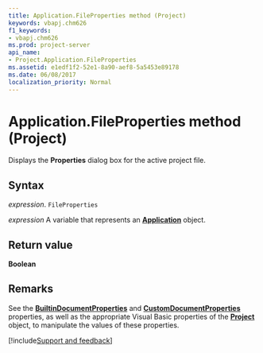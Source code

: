 ```yaml
---
title: Application.FileProperties method (Project)
keywords: vbapj.chm626
f1_keywords:
- vbapj.chm626
ms.prod: project-server
api_name:
- Project.Application.FileProperties
ms.assetid: e1edf1f2-52e1-8a90-aef8-5a5453e89178
ms.date: 06/08/2017
localization_priority: Normal
---
```



# Application.FileProperties method (Project)

Displays the  **Properties** dialog box for the active project file.


## Syntax

_expression_. `FileProperties`

_expression_ A variable that represents an **[Application](Project.Application.md)** object.


## Return value

 **Boolean**


## Remarks

See the  **[BuiltinDocumentProperties](Project.Project.BuiltinDocumentProperties.md)** and **[CustomDocumentProperties](Project.Project.CustomDocumentProperties.md)** properties, as well as the appropriate Visual Basic properties of the **[Project](Project.Project.md)** object, to manipulate the values of these properties.

[!include[Support and feedback](~/includes/feedback-boilerplate.md)]
